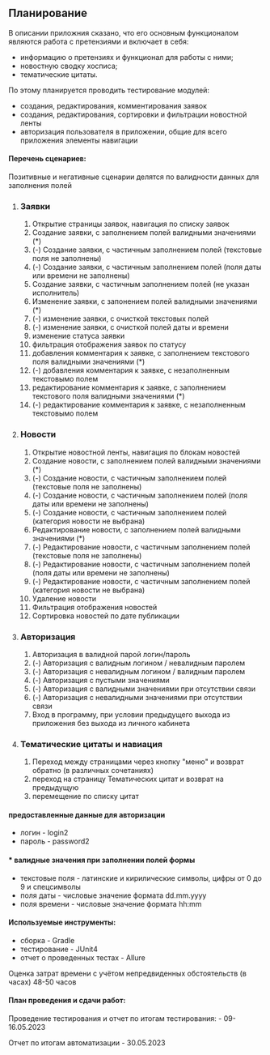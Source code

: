 ## Планирование

В описании приложния сказано, что его основным функционалом являются работа с претензиями и включает в себя:
- информацию о претензиях и функционал для работы с ними;
- новостную сводку хосписа;
- тематические цитаты.

По этому планируется проводить тестирование модулей:
- создания, редактирования, комментирования заявок
- создания, редактирования, сортировки и фильтрации новостной ленты
- авторизация пользователя в приложении, общие для всего приложения элементы навигации

#### Перечень сценариев:

Позитивные и негативные сценарии делятся по валидности данных для заполнения полей

1. ### Заявки

   1. Открытие страницы заявок, навигация по списку заявок
   2. Создание заявки, с заполнением полей валидными значениями (*)
   3. (-) Создание заявки, с частичным заполнением полей (текстовые поля не заполнены)
   4. (-) Создание заявки, с частичным заполнением полей (поля даты или времени не заполнены)
   5. Создание заявки, с частичным заполнением полей (не указан исполнитель)
   6. Изменение заявки, с запонением полей валидными значениями (*)
   7. (-) изменение заявки, с очисткой текстовых полей
   8. (-) изменение заявки, с очисткой полей даты и времени
   9. изменение статуса заявки
   10. фильтрация отображения заявок по статусу
   11. добавления комментария к заявке, с заполнением текстового поля валидными значениями (*)
   12. (-) добавления комментария к заявке, с незаполненным текстовымо полем
   13. редактирование комментария к заявке, с заполнением текстового поля валидными значениями (*)
   14. (-) редактирование комментария к заявке, с незаполненным текстовымо полем 
   
2. ### Новости

   1. Открытие новостной ленты, навигация по блокам новостей
   2. Создание новости, с заполнением полей валидными значениями (*)
   3. (-) Создание новости, с частичным заполнением полей (текстовые поля не заполнены)
   4. (-) Создание новости, с частичным заполнением полей (поля даты или времени не заполнены)
   5. (-) Создание новости, с частичным заполнением полей (категория новости не выбрана)
   6. Редактирование новости, с заполнением полей валидными значениями (*)
   7. (-) Редактирование новости, с частичным заполнением полей (текстовые поля не заполнены)
   8. (-) Редактирование новости, с частичным заполнением полей (поля даты или времени не заполнены)
   9. (-) Редактирование новости, с частичным заполнением полей (категория новости не выбрана)
   10. Удаление новости
   11. Фильтрация отображения новостей
   12. Сортировка новостей по дате публикации

3. ### Авторизация

   1. Авторизация в валидной парой логин/пароль
   2. (-) Авторизация с валидным логином / невалидным паролем
   3. (-) Авторизация с невалидным логином / валидным паролем
   4. (-) Авторизация с пустыми значениями 
   5. (-) Авторизация с валидными значениями при отсутствии связи
   6. (-) Авторизация с невалидными значениями при отсутствии связи
   7. Вход в программу, при условии предыдущего выхода из приложения без выхода из личного кабинета

4. ### Тематические цитаты и навиация

   1. Переход между страницами через кнопку "меню" и возврат обратно (в различных сочетаниях)
   2. переход на страницу Тематических цитат и возврат на предыдущую
   3. перемещение по списку цитат


#### предоставленные данные для авторизации
- логин - login2
- пароль - password2

#### * валидные значения при заполнении полей формы
- текстовые поля - латинские и кирилические символы, цифры от 0 до 9 и спецсимволы
- поля даты - числовые значение формата dd.mm.yyyy
- поля времени - числовые значение формата hh:mm

#### Используемые инструменты:

- сборка - Gradle
- тестирование - JUnit4
- отчет о проведенных тестах - Allure


Оценка затрат времени с учётом непредвиденных обстоятельств (в часах)
48-50 часов

#### План проведения и сдачи работ:

Проведение тестирования и отчет по итогам тестирования: - 09-16.05.2023

Отчет по итогам автоматизации - 30.05.2023